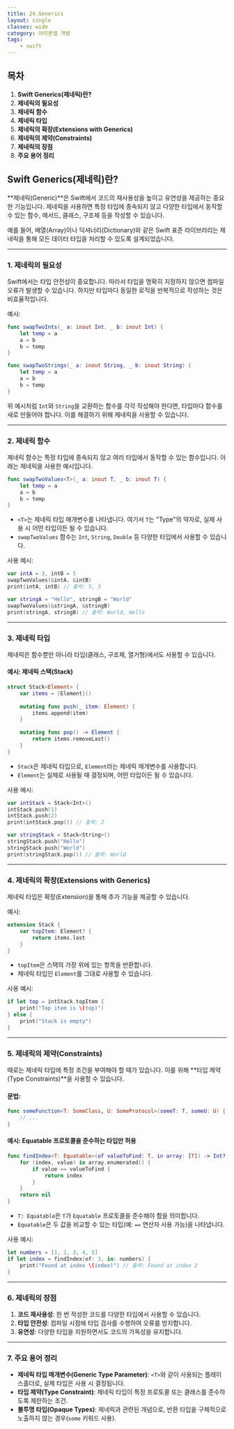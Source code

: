 ```yaml
---
title: 24.Generics
layout: single
classes: wide
category: 아이폰앱 개발
tags:
    - swift
---
```


## **목차**
1. **Swift Generics(제네릭)란?**
2. **제네릭의 필요성**
3. **제네릭 함수**
4. **제네릭 타입**
5. **제네릭의 확장(Extensions with Generics)**
6. **제네릭의 제약(Constraints)**
7. **제네릭의 장점**
8. **주요 용어 정리**

## **Swift Generics(제네릭)란?**

**제네릭(Generic)**은 Swift에서 코드의 재사용성을 높이고 유연성을 제공하는 중요한 기능입니다. 제네릭을 사용하면 특정 타입에 종속되지 않고 다양한 타입에서 동작할 수 있는 함수, 메서드, 클래스, 구조체 등을 작성할 수 있습니다.

예를 들어, 배열(Array)이나 딕셔너리(Dictionary)와 같은 Swift 표준 라이브러리는 제네릭을 통해 모든 데이터 타입을 처리할 수 있도록 설계되었습니다.

---

### **1. 제네릭의 필요성**
Swift에서는 타입 안전성이 중요합니다. 따라서 타입을 명확히 지정하지 않으면 컴파일 오류가 발생할 수 있습니다. 하지만 타입마다 동일한 로직을 반복적으로 작성하는 것은 비효율적입니다.

예시:
```swift
func swapTwoInts(_ a: inout Int, _ b: inout Int) {
    let temp = a
    a = b
    b = temp
}

func swapTwoStrings(_ a: inout String, _ b: inout String) {
    let temp = a
    a = b
    b = temp
}
```
위 예시처럼 `Int`와 `String`을 교환하는 함수를 각각 작성해야 한다면, 타입마다 함수를 새로 만들어야 합니다. 이를 해결하기 위해 제네릭을 사용할 수 있습니다.

---

### **2. 제네릭 함수**
제네릭 함수는 특정 타입에 종속되지 않고 여러 타입에서 동작할 수 있는 함수입니다. 아래는 제네릭을 사용한 예시입니다.

```swift
func swapTwoValues<T>(_ a: inout T, _ b: inout T) {
    let temp = a
    a = b
    b = temp
}
```

- `<T>`는 제네릭 타입 매개변수를 나타냅니다. 여기서 `T`는 "Type"의 약자로, 실제 사용 시 어떤 타입이든 될 수 있습니다.
- `swapTwoValues` 함수는 `Int`, `String`, `Double` 등 다양한 타입에서 사용할 수 있습니다.

사용 예시:
```swift
var intA = 3, intB = 5
swapTwoValues(&intA, &intB)
print(intA, intB) // 출력: 5, 3

var stringA = "Hello", stringB = "World"
swapTwoValues(&stringA, &stringB)
print(stringA, stringB) // 출력: World, Hello
```

---

### **3. 제네릭 타입**
제네릭은 함수뿐만 아니라 타입(클래스, 구조체, 열거형)에서도 사용할 수 있습니다.

#### 예시: 제네릭 스택(Stack)
```swift
struct Stack<Element> {
    var items = [Element]()
    
    mutating func push(_ item: Element) {
        items.append(item)
    }
    
    mutating func pop() -> Element {
        return items.removeLast()
    }
}
```

- `Stack`은 제네릭 타입으로, `Element`라는 제네릭 매개변수를 사용합니다.
- `Element`는 실제로 사용될 때 결정되며, 어떤 타입이든 될 수 있습니다.

사용 예시:
```swift
var intStack = Stack<Int>()
intStack.push(1)
intStack.push(2)
print(intStack.pop()) // 출력: 2

var stringStack = Stack<String>()
stringStack.push("Hello")
stringStack.push("World")
print(stringStack.pop()) // 출력: World
```

---

### **4. 제네릭의 확장(Extensions with Generics)**
제네릭 타입은 확장(Extension)을 통해 추가 기능을 제공할 수 있습니다.

예시:
```swift
extension Stack {
    var topItem: Element? {
        return items.last
    }
}
```

- `topItem`은 스택의 가장 위에 있는 항목을 반환합니다.
- 제네릭 타입인 `Element`를 그대로 사용할 수 있습니다.

사용 예시:
```swift
if let top = intStack.topItem {
    print("Top item is \(top)")
} else {
    print("Stack is empty")
}
```

---

### **5. 제네릭의 제약(Constraints)**
때로는 제네릭 타입에 특정 조건을 부여해야 할 때가 있습니다. 이를 위해 **타입 제약(Type Constraints)**을 사용할 수 있습니다.

#### 문법:
```swift
func someFunction<T: SomeClass, U: SomeProtocol>(someT: T, someU: U) {
    // ...
}
```

#### 예시: Equatable 프로토콜을 준수하는 타입만 허용
```swift
func findIndex<T: Equatable>(of valueToFind: T, in array: [T]) -> Int? {
    for (index, value) in array.enumerated() {
        if value == valueToFind {
            return index
        }
    }
    return nil
}
```

- `T: Equatable`은 `T`가 `Equatable` 프로토콜을 준수해야 함을 의미합니다.
- `Equatable`은 두 값을 비교할 수 있는 타입(예: `==` 연산자 사용 가능)을 나타냅니다.

사용 예시:
```swift
let numbers = [1, 2, 3, 4, 5]
if let index = findIndex(of: 3, in: numbers) {
    print("Found at index \(index)") // 출력: Found at index 2
}
```

---

### **6. 제네릭의 장점**
1. **코드 재사용성**: 한 번 작성한 코드를 다양한 타입에서 사용할 수 있습니다.
2. **타입 안전성**: 컴파일 시점에 타입 검사를 수행하여 오류를 방지합니다.
3. **유연성**: 다양한 타입을 지원하면서도 코드의 가독성을 유지합니다.

---

### **7. 주요 용어 정리**
- **제네릭 타입 매개변수(Generic Type Parameter)**: `<T>`와 같이 사용되는 플레이스홀더로, 실제 타입은 사용 시 결정됩니다.
- **타입 제약(Type Constraint)**: 제네릭 타입이 특정 프로토콜 또는 클래스를 준수하도록 제한하는 조건.
- **불투명 타입(Opaque Types)**: 제네릭과 관련된 개념으로, 반환 타입을 구체적으로 노출하지 않는 경우(`some` 키워드 사용).
